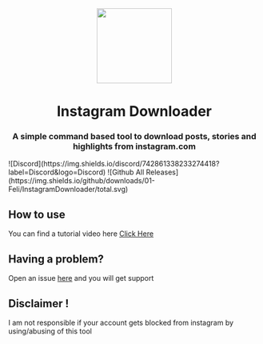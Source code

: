 <p align="center">
  <img height="150" style="margin-top:15px" src="https://i.imgur.com/lwbyQ1D.png" />
</p>
<h1 align="center">Instagram Downloader</h1>
<h3 align="center">A simple command based tool to download posts, stories and highlights from instagram.com</h3>
![Discord](https://img.shields.io/discord/742861338233274418?label=Discord&logo=Discord) ![Github All Releases](https://img.shields.io/github/downloads/01-Feli/InstagramDownloader/total.svg)

## How to use
You can find a tutorial video here [Click Here](https://youtu.be/lEVK3g5pPqY)

## Having a problem?
Open an issue [here](https://github.com/01-Feli/InstagramDownloader/issues/new) and you will get support

## Disclaimer !
I am not responsible if your account gets blocked from instagram by using/abusing of this tool

